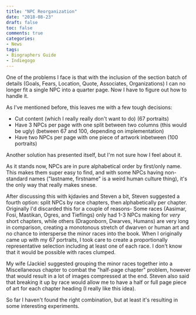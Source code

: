 ```yaml
---
title: "NPC Reorganization"
date: "2018-08-23"
draft: false
toc: false
comments: true
categories:
- News
tags:
- Biographers Guide
- Indiegogo
---
```


One of the problems I face is that with the inclusion of the section batch of details (Goals, Fears, Location, Quote, Associates, Organizations) I can no longer fit a single NPC into a quarter page. Now I have to figure out how to handle it.

<!--more-->

As I've mentioned before, this leaves me with a few tough decisions:

- Cut content (which I really really don't want to do) (67 portraits)
- Have 3 NPCs per page with one split between two columns (this would be ugly) (between 67 and 100, depending on implementation)
- Have two NPCs per page with one piece of artwork inbetween (100 portraits)

Another solution has presented itself, but I'm not sure how I feel about it.

As it stands now, NPCs are in pure alphabetical order by first/only name. This makes them super easy to find, and with some NPCs having non-standard names ("lastname, firstname" is a weird human culture thing), it's the only way that really makes snese.

After discussing this with kjdavies and Steven a bit, Steven suggested a fourth option: split NPCs by race chapters, then alphabetically per chapter.  Originally I'd discarded this for a couple of reasons- Some races (Aasimar, Fosi, Mastikan, Ogres, and Tieflings) only had 1-3 NPCs making for *very* short chapters, while others (Dragonborn, Dwarves, Humans) are very long in comparison, creating a monotonous stretch of dwarven or human art and no chance to intersperse the minor races into the book.  When I originally came up with my 67 portraits, I took care to create a proportionally representative selection including at least one of each race. I don't know that it would be possible with races clumped.

My wife (Jackie) suggested grouping the minor races together into a Miscellaneous chapter to combat the "half-page chapter" problem, however that would result in a lot of images compressed at the end.  Steven also said that breaking it up by race would allow me to have a half or full page piece of art for each chapter heading (I really like this idea).

So far I haven't found the right combination, but at least it's resulting in some interesting experiments.
